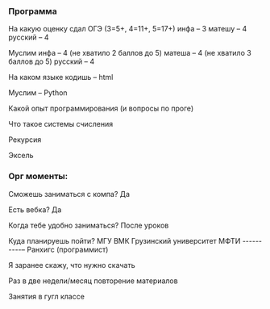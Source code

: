 ### Программа
На какую оценку сдал ОГЭ (3=5+, 4=11+, 5=17+)
инфа – 3
матешу – 4
русский – 4

Муслим
инфа – 4 (не хватило 2 баллов до 5)
матеша – 4 (не хватило 3 баллов до 5)
русский – 4

На каком языке кодишь
– html

Муслим
– Python 

Какой опыт программирования (и вопросы по проге)


Что такое системы счисления


Рекурсия


Эксель

### Орг моменты:
Сможешь заниматься с компа?
Да

Есть вебка?
Да

Когда тебе удобно заниматься?
После уроков

Куда планируешь пойти?
МГУ ВМК
Грузинский университет
МФТИ
----------–
Ранхигс (программист)


Я заранее скажу, что нужно скачать


Раз в две недели/месяц повторение материалов


Занятия в гугл классе


